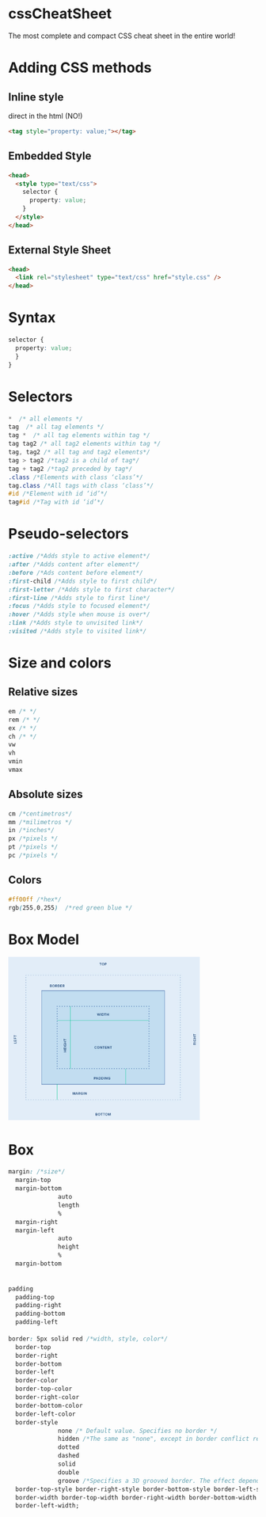 # cssCheatSheet

The most complete and compact CSS cheat sheet in the entire world!

# Adding CSS methods

## Inline style

direct in the html (NO!)

```html
<tag style="property: value;"></tag>
```

## Embedded Style

```html
<head>
  <style type="text/css">
    selector {
      property: value;
    }
  </style>
</head>
```

## External Style Sheet

```html
<head>
  <link rel="stylesheet" type="text/css" href="style.css" />
</head>
```

# Syntax

```css
selector {
  property: value;
  }
}
```

# Selectors

```css
*  /* all elements */
tag  /* all tag elements */
tag *  /* all tag elements within tag */
tag tag2 /* all tag2 elements within tag */
tag, tag2 /* all tag and tag2 elements*/
tag > tag2 /*tag2 is a child of tag*/
tag + tag2 /*tag2 preceded by tag*/
.class /*Elements with class ‘class’*/
tag.class /*All tags with class ‘class’*/
#id /*Element with id ‘id’*/
tag#id /*Tag with id ‘id’*/
```

# Pseudo-selectors

```css
:active /*Adds style to active element*/
:after /*Adds content after element*/
:before /*Ads content before element*/
:first­-child /*Adds style to first child*/
:first-letter /*Adds style to first character*/
:first-line /*Adds style to first line*/
:focus /*Adds style to focused element*/
:hover /*Adds style when mouse is over*/
:link /*Adds style to unvisited link*/
:visited /*Adds style to visited link*/
```

# Size and colors

## Relative sizes

```css
em /* */
rem /* */
ex /* */
ch /* */
vw
vh
vmin
vmax

```

## Absolute sizes

```css
cm /*centimetros*/
mm /*milimetros */
in /*inches*/
px /*pixels */
pt /*pixels */
pc /*pixels */
```

## Colors

```css
#ff00ff /*hex*/
rgb(255,0,255)  /*red green blue */

```

# Box Model

![CSS Box Model](cssboxmodel.png)

# Box 

```css
margin: /*size*/ 
  margin-top
  margin-bottom 
              auto
              length
              %
  margin-right
  margin-left 
              auto
              height
              % 
  margin-bottom 


padding
  padding-top 
  padding-right 
  padding-bottom 
  padding-left 
  
border: 5px solid red /*width, style, color*/
  border-top
  border-right 
  border-bottom 
  border-left 
  border-color 
  border-top-color
  border-right-color 
  border-bottom-color 
  border-left-color 
  border-style
              none /* Default value. Specifies no border */
              hidden /*The same as "none", except in border conflict resolution for table elements*/
              dotted
              dashed
              solid
              double
              groove /*Specifies a 3D grooved border. The effect depends on the border-color value*/
  border-top-style border-right-style border-bottom-style border-left-style
  border-width border-top-width border-right-width border-bottom-width
  border-left-width;
```
